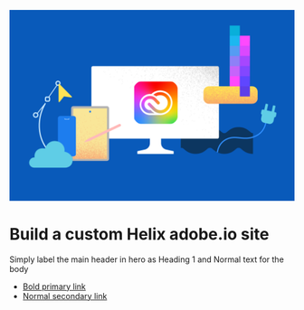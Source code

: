 [//]: # (Based from https://docs.google.com/document/d/1-SU27tZVeRmjmpnE7CQQrLx0RZVMDhrm-SN_NpJ9MSM/edit?tab=t.0#heading=h.e1lc3msnvkge, https://stage--adp-devsite--adobedocs.aem.page/tools/sidekick/blocks/hero?nocache=1751317958575)

<Hero slots="image, heading, text, buttons" />

![Hero image](../../../assets/cc-hero.png)

# Build a custom Helix adobe.io site

Simply label the main header in hero as Heading 1 and Normal text for the body

* [Bold primary link](https://adobeio.typeform.com/to/obqgRm)
* [Normal secondary link](https://www.adobe.io/apis/experienceplatform/project-firefly/docs.html)